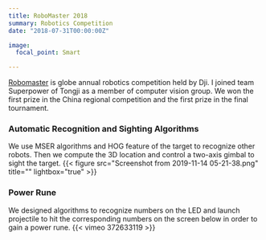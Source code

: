 ```yaml
---
title: RoboMaster 2018
summary: Robotics Competition
date: "2018-07-31T00:00:00Z"

image:
  focal_point: Smart

---
```

[Robomaster](https://www.robomaster.com/en-US) is globe annual robotics competition held by Dji. I joined team Superpower of Tongji as a member of computer vision group. We won the first prize in the China regional competition and the first prize in the final tournament.   
### Automatic Recognition and Sighting Algorithms  
We use MSER algorithms and HOG feature of the target to recognize other robots. Then we compute the 3D location and control a two-axis gimbal to sight the target.
{{< figure src="Screenshot from 2019-11-14 05-21-38.png" title="" lightbox="true" >}}
### Power Rune  
We designed algorithms to recognize numbers on the LED and launch projectile to hit the corresponding numbers on the screen below in order to gain a power rune.
{{< vimeo 372633119 >}}
